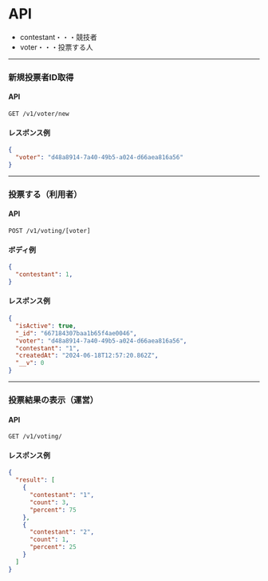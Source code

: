 # API    
+ contestant・・・競技者
+ voter・・・投票する人
***
### 新規投票者ID取得
#### API
`GET /v1/voter/new`
#### レスポンス例
``` json
{
  "voter": "d48a8914-7a40-49b5-a024-d66aea816a56"
}
```
***
### 投票する（利用者）
#### API
`POST /v1/voting/[voter]`   
#### ボディ例
``` json
{
  "contestant": 1,
}
```
#### レスポンス例
``` json
{
  "isActive": true,
  "_id": "667184307baa1b65f4ae0046",
  "voter": "d48a8914-7a40-49b5-a024-d66aea816a56",
  "contestant": "1",
  "createdAt": "2024-06-18T12:57:20.862Z",
  "__v": 0
}
```
***
### 投票結果の表示（運営）
#### API
`GET /v1/voting/`   
#### レスポンス例
```json
{
  "result": [
    {
      "contestant": "1",
      "count": 3,
      "percent": 75
    },
    {
      "contestant": "2",
      "count": 1,
      "percent": 25
    }
  ]
}
